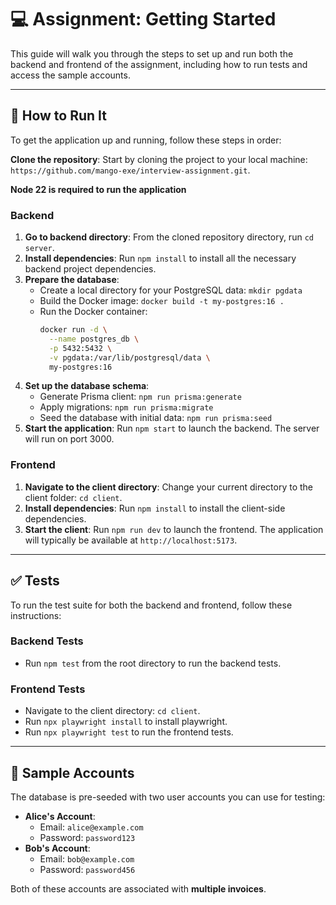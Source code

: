 # 💻 Assignment: Getting Started

This guide will walk you through the steps to set up and run both the backend and frontend of the assignment, including how to run tests and access the sample accounts.

***

## 🚀 How to Run It

To get the application up and running, follow these steps in order:

**Clone the repository**: Start by cloning the project to your local machine: `https://github.com/mango-exe/interview-assignment.git`.

**Node 22 is required to run the application**

### Backend

1.  **Go to backend directory**: From the cloned repository directory, run `cd server`.
2.  **Install dependencies**: Run `npm install` to install all the necessary backend project dependencies.
3.  **Prepare the database**:
    * Create a local directory for your PostgreSQL data: `mkdir pgdata`
    * Build the Docker image: `docker build -t my-postgres:16 .`
    * Run the Docker container:
        ```bash
        docker run -d \
          --name postgres_db \
          -p 5432:5432 \
          -v pgdata:/var/lib/postgresql/data \
          my-postgres:16
        ```
4.  **Set up the database schema**:
    * Generate Prisma client: `npm run prisma:generate`
    * Apply migrations: `npm run prisma:migrate`
    * Seed the database with initial data: `npm run prisma:seed`
5.  **Start the application**: Run `npm start` to launch the backend. The server will run on port 3000.

### Frontend

1.  **Navigate to the client directory**: Change your current directory to the client folder: `cd client`.
2.  **Install dependencies**: Run `npm install` to install the client-side dependencies.
3.  **Start the client**: Run `npm run dev` to launch the frontend. The application will typically be available at `http://localhost:5173`.

---

## ✅ Tests

To run the test suite for both the backend and frontend, follow these instructions:

### Backend Tests

* Run `npm test` from the root directory to run the backend tests.

### Frontend Tests

* Navigate to the client directory: `cd client`.
* Run `npx playwright install` to install playwright.
* Run `npx playwright test` to run the frontend tests.

---

## 👤 Sample Accounts

The database is pre-seeded with two user accounts you can use for testing:

* **Alice's Account**:
    * Email: `alice@example.com`
    * Password: `password123`
* **Bob's Account**:
    * Email: `bob@example.com`
    * Password: `password456`

Both of these accounts are associated with **multiple invoices**.
